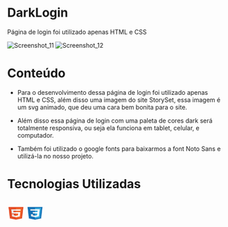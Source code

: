 # DarkLogin

Página de login foi utilizado apenas HTML e CSS

![Screenshot_11](https://user-images.githubusercontent.com/84508964/178336170-d9af97e3-bffd-4c16-8dbe-4554053c8210.jpg)
![Screenshot_12](https://user-images.githubusercontent.com/84508964/178336179-97d99e17-d0f3-4538-8637-8f60e565361f.jpg)

# Conteúdo
- Para o desenvolvimento dessa página de login foi utilizado apenas HTML e CSS, além disso uma imagem do site StorySet, essa imagem é um svg animado, que deu uma cara bem bonita para o site.

- Além disso essa página de login com uma paleta de cores dark será totalmente responsiva, ou seja ela funciona em tablet, celular, e computador.

- Também foi utilizado o google fonts para baixarmos a font Noto Sans e utilizá-la no nosso projeto.

# Tecnologias Utilizadas
<div style="display: inline_block"><br>
 <img align="center" alt="Gus-HTML" height="30" width="40" src="https://raw.githubusercontent.com/devicons/devicon/master/icons/html5/html5-original.svg">
 <img align="center" alt="Gus-CSS" height="30" width="40" src="https://raw.githubusercontent.com/devicons/devicon/master/icons/css3/css3-original.svg">
 </div>
